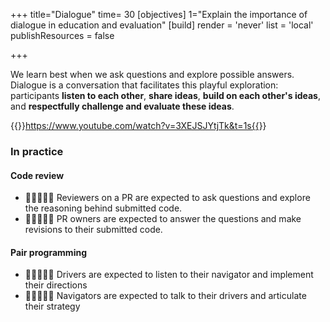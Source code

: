 +++
title="Dialogue"
time= 30
[objectives]
  1="Explain the importance of dialogue in education and evaluation"
[build]
  render = 'never'
  list = 'local'
  publishResources = false

+++

We learn best when we ask questions and explore possible answers. Dialogue is a conversation that facilitates this playful exploration: participants **listen to each other**, **share ideas**, **build on each other's ideas**, and **respectfully challenge and evaluate these ideas**.

{{<youtube>}}https://www.youtube.com/watch?v=3XEJSJYtjTk&t=1s{{</youtube>}}

### In practice

#### Code review

- 🧑🏿‍🤝‍🧑🏽 Reviewers on a PR are expected to ask questions and explore the reasoning behind submitted code.
- 🧑🏿‍🤝‍🧑🏽 PR owners are expected to answer the questions and make revisions to their submitted code.

#### Pair programming

- 🧑🏿‍🤝‍🧑🏽 Drivers are expected to listen to their navigator and implement their directions
- 🧑🏿‍🤝‍🧑🏽 Navigators are expected to talk to their drivers and articulate their strategy
